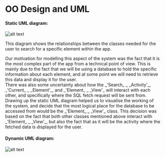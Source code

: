 # OO Design and UML
#### Static UML diagram:
![alt text](https://bitbucket.org/MasterFinnius/periodic-table-app/raw/UML/UMLpictures/StaticUML.png "Static UML Diagram")
<p>
This diagram shows the relationships between the classes needed for the user to search for a specific element within the app.
</p>
<p>
Our motivation for modelling this aspect of the system was the fact that it is the most complex part of the app from a technical point of view. This is mainly due to the fact that we will be using a database to hold the specific information about each element, and at some point we will need to retrieve this data and display it for the user.
<br/>
There was also some uncertainty about how the _'Search_ _ _Activity'_, _'Current_ _ _Element'_, and _'Element_ _ _View'_ will interact with each other, and specifically where the SQL fetch request will be sent from. Drawing up the static UML diagram helped us to visualise the working of the system, and decide that the most logical place for the database to be accessed from would be the  _'Element_ _ _View'_ class. This decision was based on the fact that both other classes mentioned above interact with  _'Element_ _ _View'_, but also the fact that as it will be the activity where the fetched data is displayed for the user.
</p>
<p>


</p>








#### Dynamic UML diagram:
![alt text](https://bitbucket.org/MasterFinnius/periodic-table-app/raw/UML/UMLpictures/DynamicUML.png "Dynamic UML Diagram")

